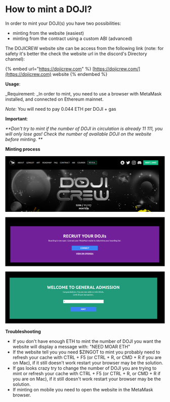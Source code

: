 # How to mint a DOJI?

In order to mint your DOJI(s) you have two possibilities:&#x20;

* minting from the website (easiest)
* minting from the contract using a custom ABI (advanced)

The DOJICREW website site can be access from the following link (note: for safety it's better the check the website url in the discord's Directory channel):

{% embed url="https://dojicrew.com" %}
[https://dojicrew.com/](https://dojicrew.com) website
{% endembed %}

**Usage**:

_Requirement: _In order to mint, you need to use a browser with MetaMask installed, and connected on Ethereum mainnet.

_Note_: You will need to pay 0.044 ETH per DOJI + gas

**Important**:

_**Don't try to mint if the number of DOJI in circulation is already 11 111, you will only lose gas! Check the number of available DOJI on the website before minting. **_

**Minting process**

![Click on "MINT | .044 ETH" to access the Mint page](<../.gitbook/assets/image (4).png>)

![Click on "CONNECT" to connect your Metamask to the website, and validate the following connection request](<../.gitbook/assets/image (3).png>)

![Enter how many DOJI you want to mint and click on "MINT", you will then have to validate the MetaMask transaction](<../.gitbook/assets/image (2).png>)

**Troubleshooting**

* If you don't have enough ETH to mint the number of DOJI you want the website will display a message with: "NEED MOAR ETH"
* If the website tell you you need $ZINGOT to mint you probably need to refresh your cache with CTRL + F5 (or CTRL + R, or CMD + R if you are on Mac), if it still doesn't work restart your browser may be the solution.&#x20;
* If gas looks crazy try to change the number of DOJI you are trying to mint or refresh your cache with CTRL + F5 (or CTRL + R, or CMD + R if you are on Mac), if it still doesn't work restart your browser may be the solution.&#x20;
* If minting on mobile you need to open the website in the MetaMask browser.&#x20;
